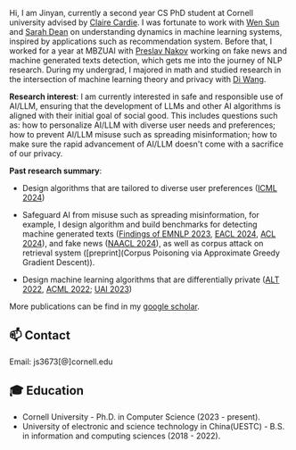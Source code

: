 Hi, I am Jinyan, currently a second year CS PhD student at Cornell university advised by [Claire Cardie](https://www.cs.cornell.edu/home/cardie/). I was fortunate to work with [Wen Sun](https://wensun.github.io/) and [Sarah Dean](https://sdean.website/) on understanding dynamics in machine learning systems, inspired by applications such as recommendation system. Before that, I worked for a year at MBZUAI with [Preslav Nakov](https://mbzuai.ac.ae/study/faculty/preslav-nakov/) working on fake news and machine generated texts detection, which gets me into the journey of NLP research. During my undergrad, I majored in math and studied research in the intersection of machine learning theory and privacy with [Di Wang](https://shao3wangdi.github.io/). 




**Research interest**: I am currently interested in safe and responsible use of AI/LLM, ensuring that the development of LLMs and other AI algorithms is aligned with their initial goal of social good. This includes questions such as: how to personalize AI/LLM with diverse user needs and preferences; how to prevent AI/LLM misuse such as spreading misinformation; how to make sure the rapid advancement of AI/LLM doesn't come with a sacrifice of our privacy. 


**Past research summary**:

- Design algorithms that are tailored to diverse user preferences ([ICML 2024](https://arxiv.org/pdf/2406.01481))

- Safeguard AI from misuse such as spreading misinformation, for example, I design algorithm and build benchmarks for detecting machine generated texts ([Findings of EMNLP 2023](https://arxiv.org/pdf/2306.05540.pdf), [EACL 2024](https://arxiv.org/pdf/2305.14902), [ACL 2024](https://arxiv.org/pdf/2402.11175)), and fake news ([NAACL 2024](https://arxiv.org/pdf/2311.04917)), as well as corpus attack on retrieval system ([preprint](Corpus Poisoning via  Approximate Greedy Gradient Descent)). 

- Design machine learning algorithms that are differentially private ([ALT 2022](https://proceedings.mlr.press/v167/su22a/su22a.pdf), [ACML 2022](https://proceedings.mlr.press/v189/su23a/su23a.pdf); [UAI 2023](https://proceedings.mlr.press/v216/su23b/su23b.pdf))

More publications can be find in my [google scholar](https://scholar.google.com/citations?user=yRNsFuMAAAAJ&hl=zh-CN). 

  
## 📫 Contact
Email: js3673[@]cornell.edu



## 🎓 Education
- Cornell University - Ph.D. in Computer Science  (2023 - present). 
- University of electronic and science technology in China(UESTC) - B.S. in information and computing sciences (2018 - 2022).



